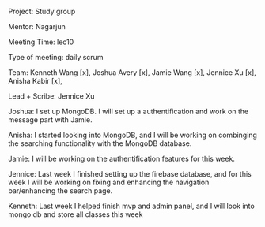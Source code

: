 Project: Study group

Mentor: Nagarjun

Meeting Time: lec10

Type of meeting: daily scrum

Team: Kenneth Wang [x], Joshua Avery [x], Jamie Wang [x], Jennice Xu [x], Anisha Kabir [x],

Lead + Scribe: Jennice Xu

Joshua: I set up MongoDB. I will set up a authentification and work on the message part with Jamie.

Anisha: I started looking into MongoDB, and I will be working on combinging the searching functionality with the MongoDB database.

Jamie: I will be working on the authentification features for this week.

Jennice: Last week I finished setting up the firebase database, and for this week I will be working on fixing and enhancing the navigation bar/enhancing the search page.

Kenneth: Last week I helped finish mvp and admin panel, and I will look into mongo db and store all classes this week
